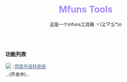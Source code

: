 <center>
    <h1 style="color: #a78bfa;">Mfuns Tools</h1>
</center>

<p align = "center">
这是一个mfuns工具箱 ヾ(≧▽≦*)o
</p>
</br>
</br>

### 功能列表
   <img src="https://pic-oss.mouup.top/pic/2025/01/f27fbbe4aade501268117c96cc504940.png" alt="pan_icon" style="vertical-align: middle;border-radius: 25%;width:25px; height:25px"> <a href="plugin/pan_transfer/README.md" style="color: #4a6187">网盘外链转直链</a>
</br>
   ...(开发中)...

</br>

### 